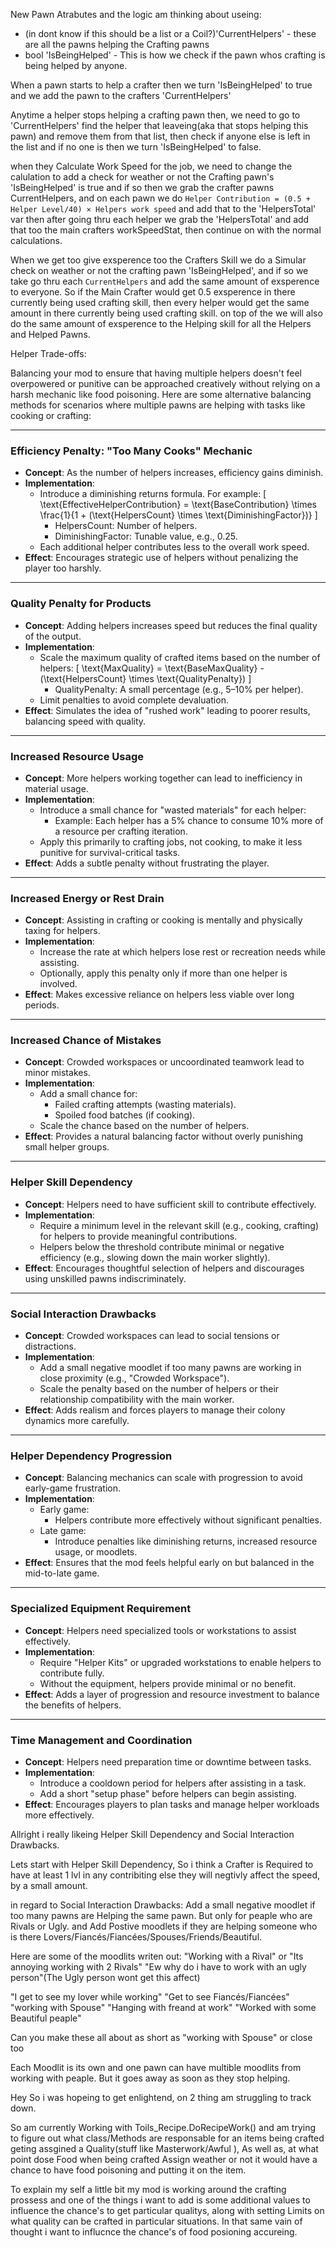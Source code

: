New Pawn Atrabutes and the logic am thinking about useing:
- (in dont know if this should be a list or a Coil?)'CurrentHelpers' - these are all the pawns helping the Crafting pawns
- bool 'IsBeingHelped' - This is how we check if the pawn whos crafting is being helped by anyone. 

When a pawn starts to help a crafter then we turn 'IsBeingHelped' to true and we add the pawn to the crafters 'CurrentHelpers'

Anytime a helper stops helping a crafting pawn then, we need to go to 'CurrentHelpers' find the helper that leaveing(aka that stops helping this pawn) and remove them from that list, then check if anyone else is left in the list and if no one is then we turn 'IsBeingHelped' to false.


when they Calculate Work Speed for the job, we need to change the calulation to add a check for weather or not the Crafting pawn's 'IsBeingHelped' 
is true and if so then we grab the crafter pawns CurrentHelpers, and on each pawn we do `Helper Contribution = (0.5 + Helper Level/40) × Helpers work speed` and add that to the 'HelpersTotal' var then after going thru each helper we grab the 'HelpersTotal' and add that too the main crafters workSpeedStat, then continue on with the normal calculations.

When we get too give exsperence too the Crafters Skill we do a Simular check on weather or not the crafting pawn 'IsBeingHelped', and if so we take go thru each `CurrentHelpers` and add the same amount of exsperence to everyone. So if the Main Crafter would get 0.5 exsperence in there currently being used crafting skill, then every helper would get the same amount in there currently being used crafting skill. on top of the we will also do the same amount of exsperence to the Helping skill for all the Helpers and Helped Pawns.

Helper Trade-offs:


Balancing your mod to ensure that having multiple helpers doesn't feel overpowered or punitive can be approached creatively without relying on a harsh mechanic like food poisoning. Here are some alternative balancing methods for scenarios where multiple pawns are helping with tasks like cooking or crafting:

---

### **Efficiency Penalty: "Too Many Cooks" Mechanic**
- **Concept**: As the number of helpers increases, efficiency gains diminish. 
- **Implementation**:
  - Introduce a diminishing returns formula. For example:
    \[
    \text{EffectiveHelperContribution} = \text{BaseContribution} \times \frac{1}{1 + (\text{HelpersCount} \times \text{DiminishingFactor})}
    \]
    - HelpersCount: Number of helpers.
    - DiminishingFactor: Tunable value, e.g., 0.25.
  - Each additional helper contributes less to the overall work speed.
- **Effect**: Encourages strategic use of helpers without penalizing the player too harshly.

---

### **Quality Penalty for Products**
- **Concept**: Adding helpers increases speed but reduces the final quality of the output.
- **Implementation**:
  - Scale the maximum quality of crafted items based on the number of helpers:
    \[
    \text{MaxQuality} = \text{BaseMaxQuality} - (\text{HelpersCount} \times \text{QualityPenalty})
    \]
    - QualityPenalty: A small percentage (e.g., 5–10% per helper).
  - Limit penalties to avoid complete devaluation.
- **Effect**: Simulates the idea of "rushed work" leading to poorer results, balancing speed with quality.

---

### **Increased Resource Usage**
- **Concept**: More helpers working together can lead to inefficiency in material usage.
- **Implementation**:
  - Introduce a small chance for "wasted materials" for each helper:
    - Example: Each helper has a 5% chance to consume 10% more of a resource per crafting iteration.
  - Apply this primarily to crafting jobs, not cooking, to make it less punitive for survival-critical tasks.
- **Effect**: Adds a subtle penalty without frustrating the player.

---

### **Increased Energy or Rest Drain**
- **Concept**: Assisting in crafting or cooking is mentally and physically taxing for helpers.
- **Implementation**:
  - Increase the rate at which helpers lose rest or recreation needs while assisting.
  - Optionally, apply this penalty only if more than one helper is involved.
- **Effect**: Makes excessive reliance on helpers less viable over long periods.

---

### **Increased Chance of Mistakes**
- **Concept**: Crowded workspaces or uncoordinated teamwork lead to minor mistakes.
- **Implementation**:
  - Add a small chance for:
    - Failed crafting attempts (wasting materials).
    - Spoiled food batches (if cooking).
  - Scale the chance based on the number of helpers.
- **Effect**: Provides a natural balancing factor without overly punishing small helper groups.

---

### **Helper Skill Dependency**
- **Concept**: Helpers need to have sufficient skill to contribute effectively.
- **Implementation**:
  - Require a minimum level in the relevant skill (e.g., cooking, crafting) for helpers to provide meaningful contributions.
  - Helpers below the threshold contribute minimal or negative efficiency (e.g., slowing down the main worker slightly).
- **Effect**: Encourages thoughtful selection of helpers and discourages using unskilled pawns indiscriminately.

---

### **Social Interaction Drawbacks**
- **Concept**: Crowded workspaces can lead to social tensions or distractions.
- **Implementation**:
  - Add a small negative moodlet if too many pawns are working in close proximity (e.g., "Crowded Workspace").
  - Scale the penalty based on the number of helpers or their relationship compatibility with the main worker.
- **Effect**: Adds realism and forces players to manage their colony dynamics more carefully.

---

### **Helper Dependency Progression**
- **Concept**: Balancing mechanics can scale with progression to avoid early-game frustration.
- **Implementation**:
  - Early game:
    - Helpers contribute more effectively without significant penalties.
  - Late game:
    - Introduce penalties like diminishing returns, increased resource usage, or moodlets.
- **Effect**: Ensures that the mod feels helpful early on but balanced in the mid-to-late game.

---

### **Specialized Equipment Requirement**
- **Concept**: Helpers need specialized tools or workstations to assist effectively.
- **Implementation**:
  - Require "Helper Kits" or upgraded workstations to enable helpers to contribute fully.
  - Without the equipment, helpers provide minimal or no benefit.
- **Effect**: Adds a layer of progression and resource investment to balance the benefits of helpers.

---

### **Time Management and Coordination**
- **Concept**: Helpers need preparation time or downtime between tasks.
- **Implementation**:
  - Introduce a cooldown period for helpers after assisting in a task.
  - Add a short "setup phase" before helpers can begin assisting.
- **Effect**: Encourages players to plan tasks and manage helper workloads more effectively.














Allright i really likeing Helper Skill Dependency and Social Interaction Drawbacks.

Lets start with Helper Skill Dependency, So i think a Crafter is Required to have at least 1 lvl in any contribiting else they will negtivly affect the speed, by a small amount.

in regard to Social Interaction Drawbacks: Add a small negative moodlet if too many pawns are Helping the same pawn. But only for peaple who are Rivals or Ugly. and Add Postive moodlets if they are helping someone who is there Lovers/Fiancés/Fiancées/Spouses/Friends/Beautiful.

Here are some of the moodlits writen out:
"Working with a Rival" or "Its annoying working with 2 Rivals"
"Ew why do i have to work with an ugly person"(The Ugly person wont get this affect)

"I get to see my lover while working"
"Get to see Fiancés/Fiancées"
"working with Spouse"
"Hanging with freand at work"
"Worked with some Beautiful peaple"

Can you make these all about as short as "working with Spouse" or close too


Each Moodlit is its own and one pawn can have multible moodlits from working with peaple. But it goes away as soon as they stop helping.








Hey So i was hopeing to get enlightend, on 2 thing am struggling to track down. 

So am currently Working with Toils_Recipe.DoRecipeWork() and am trying to figure out what class/Methods are responsable for an items being crafted geting assgined a Quality(stuff like Masterwork/Awful ), As well as, at what point dose Food when being crafted Assign weather or not it would have a chance to have food poisoning and putting it on the item. 


To explain my self a little bit my mod is working around the crafting prossess and one of the things i want to add is some additional values to influence the chance's to get particular qualitys, along with setting Limits on what quality can be crafted in particular situations. In that same vain of thought i want to influcnce the chance's of food posioning accureing.

